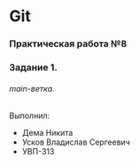 # Git
### Практическая работа №8
### Задание 1.
###### main-ветка. 

Выполнил:
* Дема Никита
* Усков Владислав Сергеевич
* УВП-313
